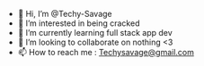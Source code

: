 - 👋 Hi, I’m @Techy-Savage
- 👀 I’m interested in being cracked
- 🌱 I’m currently learning full stack app dev
- 💞️ I’m looking to collaborate on nothing <3
- 📫 How to reach me : Techysavage@gmail.com

<!---
Techy-Savage/Techy-Savage is a ✨ special ✨ repository because its `README.md` (this file) appears on your GitHub profile.
You can click the Preview link to take a look at your changes.
--->
